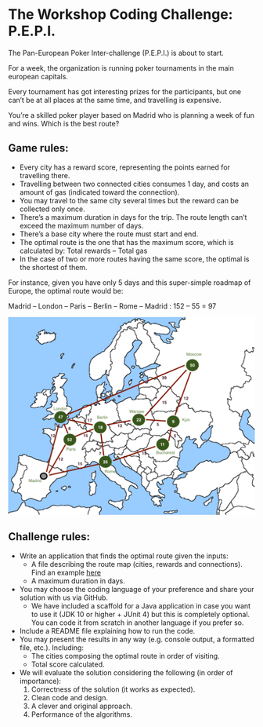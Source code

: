 # The Workshop Coding Challenge: P.E.P.I.

The Pan-European Poker Inter-challenge (P.E.P.I.) is about to start.

For a week, the organization is running poker tournaments in the main european capitals.

Every tournament has got interesting prizes for the participants, but one can’t be at all places at the same time, and travelling is expensive.

You’re a skilled poker player based on Madrid who is planning a week of fun and wins. Which is the best route?
 
## Game rules:
- Every city has a reward score, representing the points earned for travelling there.
- Travelling between two connected cities consumes 1 day, and costs an amount of gas (indicated toward the connection).
- You may travel to the same city several times but the reward can be collected only once.
- There’s a maximum duration in days for the trip. The route length can’t exceed the maximum number of days.
- There’s a base city where the route must start and end.
- The optimal route is the one that has the maximum score, which is calculated by: Total rewards – Total gas
- In the case of two or more routes having the same score, the optimal is the shortest of them.
 
For instance, given you have only 5 days and this super-simple roadmap of Europe, the optimal route would be:
 
Madrid – London – Paris – Berlin – Rome – Madrid : 152 – 55 = 97

![Europe Roadmap](src/main/resources/europe-roadmap.gif)

## Challenge rules:
- Write an application that finds the optimal route given the inputs:
  - A file describing the route map (cities, rewards and connections). Find an example [here](src/test/resources/input/exercise1.json)
  - A maximum duration in days.
- You may choose the coding language of your preference and share your solution with us via GitHub.
  - We have included a scaffold for a Java application in case you want to use it (JDK 10 or higher + JUnit 4) but this is completely optional.
    You can code it from scratch in another language if you prefer so.
- Include a README file explaining how to run the code.
- You may present the results in any way (e.g. console output, a formatted file, etc.). Including:
  - The cities composing the optimal route in order of visiting.
  - Total score calculated.
- We will evaluate the solution considering the following (in order of importance):
  1. Correctness of the solution (it works as expected).
  2. Clean code and design.
  3. A clever and original approach.
  4. Performance of the algorithms.

